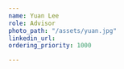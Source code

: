 ```yaml
---
name: Yuan Lee
role: Advisor
photo_path: "/assets/yuan.jpg"
linkedin_url: 
ordering_priority: 1000

---
```


